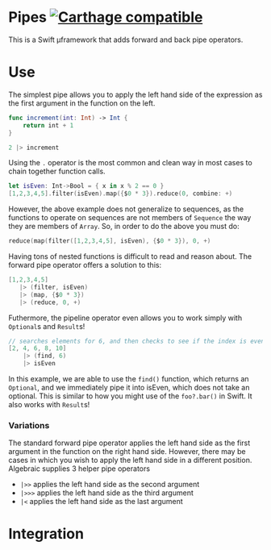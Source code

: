 # Pipes [![Carthage compatible](https://img.shields.io/badge/Carthage-compatible-4BC51D.svg?style=flat)](https://github.com/Carthage/Carthage)

This is a Swift µframework that adds forward and back pipe operators.

# Use

The simplest pipe allows you to apply the left hand side of the expression as the first argument in the function on the left.

```Swift
func increment(int: Int) -> Int {
    return int + 1
}

2 |> increment
```

Using the `.` operator is the most common and clean way in most cases to chain together function calls.

``` Swift
let isEven: Int->Bool = { x in x % 2 == 0 }
[1,2,3,4,5].filter(isEven).map({$0 * 3}).reduce(0, combine: +)
```

However, the above example does not generalize to sequences, as the functions to operate on sequences are not members of `Sequence` the way they are members of `Array`. So, in order to do the above you must do:

 ```Swift
reduce(map(filter([1,2,3,4,5], isEven), {$0 * 3}), 0, +)
```

Having tons of nested functions is difficult to read and reason about. The forward pipe operator offers a solution to this:
 
 ```Swift
[1,2,3,4,5]
    |> (filter, isEven)
    |> (map, {$0 * 3})
    |> (reduce, 0, +)
```

Futhermore, the pipeline operator even allows you to work simply with `Optional`s and `Result`s!
 
```Swift
// searches elements for 6, and then checks to see if the index is even
[2, 4, 6, 8, 10]
    |> (find, 6)
    |> isEven
```


In this example, we are able to use the `find()` function, which returns an `Optional`, and we immediately pipe it into isEven, which does not take an optional. This is similar to how you might use of the `foo?.bar()` in Swift. It also works with `Result`s!

### Variations

The standard forward pipe operator applies the left hand side as the first argument in the function on the right hand side. However, there may be cases in which you wish to apply the left hand side in a different position. Algebraic supplies 3 helper pipe operators

* `|>>` applies the left hand side as the second argument
* `|>>>` applies the left hand side as the third argument
* `|<` applies the left hand side as the last argument

# Integration

